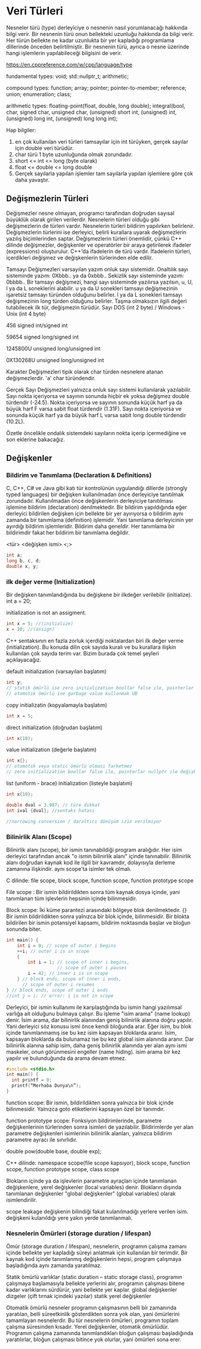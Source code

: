 # Veri Türleri
Nesneler türü (type) derleyiciye o nesnenin nasıl yorumlanacağı hakkında bilgi verir. 
Bir nesnenin türü onun bellekteki uzunluğu hakkında da bilgi verir. Her türün bellekte 
ne kadar uzunlukta bir yer kapladığı programlama dillerinde önceden belirtilmiştir.  Bir
nesnenin türü, ayrıca o nesne üzerinde hangi işlemlerin yapılabileceği bilgisini de verir.

https://en.cppreference.com/w/cpp/language/type

fundamental types: void; std::nullptr_t; arithmetic;

compound types: function; array; pointer; pointer-to-member; reference; union; enumeration; class; 

arithmetic types: floating-point(float, double, long double); integral(bool, char, signed char, unsigned char, 
(unsigned) short int, (unsigned) int, (unsigned) long int, (unsigned) long long int);

Hap bilgiler:

1. en çok kullanılan veri türleri tamsayılar için int türüyken, gerçek sayılar için double veri türüdür.
2. char türü 1 byte uzunluğunda olmak zorundadır.
3. short <= int <= long (byte olarak)
4. float <= double <= long double
5. Gerçek sayılarla yapılan işlemler tam sayılarla yapılan işlemlere göre çok daha yavaştır.

## Değişmezlerin Türleri
Değişmezler nesne olmayan, programcı tarafından doğrudan sayısal büyüklük olarak girilen verilerdir. Nesnelerin türleri olduğu gibi değişmezlerin de türleri vardır. Nesnelerin türleri bildirim yapılırken belirlenir. Değişmezlerin türlerini ise derleyici, belirli kurallara uyarak
değişmezlerin yazılış biçimlerinden saptar. Değişmezlerin türleri önemlidir, çünkü C++ dilinde değişmezler, değişkenler ve operatörler bir araya getirilerek ifadeler (expressions) oluşturulur. C++'da ifadelerin de türü vardır. İfadelerin türleri, içerdikleri değişmez ve değişkenlerin türlerinden elde edilir.

Tamsayı Değişmezleri varsayılan yazım onluk sayı sistemidir. Onaltılık sayı sisteminde yazım: 0Xbbb.. ya da 0xbbb.. Sekizlik sayı sisteminde yazım: 0bbbb.. Bir tamsayı değişmezi, hangi sayı sisteminde yazılırsa yazılsın, u, U, l ya da L soneklerini alabilir. u ya da U sonekleri tamsayı değişmezinin işaretsiz tamsayı türünden olduğunu belirler. l ya da L sonekleri tamsayı değişmezinin long türden olduğunu belirler. Taşma olmaksızın ilgili değeri tutabilecek ilk tür, değişmezin türüdür. 
Sayı DOS  (int 2 byte) / Windows - Unix  (int 4 byte)

456 signed int/signed int 

59654 signed long/signed int 

1245800U unsigned long/unsigned int 

0X130268U unsigned long/unsigned int

Karakter Değişmezleri tipik olarak char türden nesnelere atanan değişmezlerdir. 'a' char türündendir.

Gerçek Sayı Değişmezleri yalnızca onluk sayı sistemi kullanılarak yazılabilir. Sayı nokta içeriyorsa ve sayının sonunda hiçbir ek yoksa değişmez double türdendir (-24.5). Nokta içeriyorsa ve sayının sonunda küçük harf ya da büyük harf F varsa sabit float türdendir (1.31F). Sayı nokta içeriyorsa ve sonunda küçük harf ya da büyük harf L varsa sabit long double türdendir (10.2L).

Özetle öncelikle ondalık sistemdeki sayıların nokta içerip içermediğine ve son eklerine bakacağız.

## Değişkenler

### Bildirim ve Tanımlama (Declaration & Definitions)
C, C++, C# ve Java gibi katı tür kontrolünün uygulandığı dillerde (strongly typed languages) bir değişken
kullanılmadan önce derleyiciye tanıtılmak zorundadır. Kullanılmadan önce değişkenlerin derleyiciye tanıtılması
işlemine bildirim (declaration) denilmektedir. Bir bildirim yapıldığında eğer derleyici bildirilen değişken için
bellekte bir yer ayırıyorsa o bildirim aynı zamanda bir tanımlama (definition) işlemidir. Yani tanımlama
derleyicinin yer ayırdığı bildirim işlemleridir. Bildirim daha geneldir. Her tanımlama bir bildirimdir fakat her
bildirim bir tanımlama değildir.

<tür> <değişken ismi> <;> 
```cpp
int a; 
long b, c, d; 
double x, y;
```
### ilk değer verme (Initialization)
Bir değişken tanımlandığında bu değişkene bir ilkdeğer verilebilir (initialize). int a = 20;

initialization is not an assigment. 
```cpp
int x = 5; //(initialize) 
x = 10; //(assign)
```
C++ sentaksının en fazla zorluk içerdiği noktalardan biri ilk değer verme (initialization). Bu konuda dilin çok sayıda kuralı ve bu kurallara ilişkin kullanılan çok sayıda terim var. Bizim burada çok temel şeyleri açıklayacağız.

default initialization (varsayılan başlatım)
```cpp 
int y; 
// statik ömürlü ise zero initialization boollar false ile, pointerlar nullptr ile değişkenler 0 ile başlatılıyor. 
// otomotik ömürlü ise garbage value kullanmak UB
```
copy initializatin (kopyalamayla başlatım) 
```cpp 
int x = 5;
```

direct initialization (doğrudan başlatım)  
```cpp 
int x(10);
```

value initialization (değerle başlatım)
```cpp 
int x{};
// otomotik veya static ömürlü olması farketmez
// zero initialization boollar false ile, pointerlar nullptr ile değişkenler 0 ile başlatılıyor.
```
list (uniform - brace) initialization (listeyle başlatım) 
```cpp
int x{10};
```
```cpp
double dval = 3.987; // türe dikkat
int ival {dval}; //sentaks hatası

//narrowing conversion / daraltıcı dönüşüm izin verilmiyor
```

### Bilinirlik Alanı (Scope)

Bilinirlik alanı (scope), bir ismin tanınabildiği program aralığıdır. Her isim derleyici tarafından ancak "o
ismin bilinirlik alanı" içinde tanınabilir. Bilinirlik alanı doğrudan kaynak kod ile ilgili bir kavramdır, dolayısıyla derleme zamanına ilişkindir. aynı scope'ta isimler tek olmalı.

C dilinde: file scope, block scope, function scope, function prototype scope

File scope : Bir ismin bildirildikten sonra tüm kaynak dosya içinde, yani tanımlanan tüm işlevlerin hepsinin içinde bilinmesidir.

Block scope: İki küme parantezi arasındaki bölgeye blok denilmektedir.  {} Bir ismin bildirildikten sonra yalnızca bir blok içinde, bilinmesidir. Bir blokta bildirilen bir ismin potansiyel kapsamı, bildirim noktasında başlar ve bloğun sonunda biter.

```cpp
int main() {
    int i = 0; // scope of outer i begins
    ++i; // outer i is in scope
    {
        int i = 1; // scope of inner i begins,
                   // scope of outer i pauses
        i = 42; // inner i is in scope
    } // block ends, scope of inner i ends,
      // scope of outer i resumes
} // block ends, scope of outer i ends
//int j = i; // error: i is not in scope
```
Derleyici, bir ismin kullanımı ile karşılaştığında bu ismin hangi yazılımsal varlığa ait olduğunu bulmaya çalışır. Bu işleme "isim arama" (name lookup) denir. İsim arama, dar bilinirlik alanından geniş bilinirlik alanına doğru yapılır. Yani derleyici söz konusu ismi önce kendi bloğunda arar. Eğer isim, bu blok içinde tanımlanmamış ise bu kez isim kapsayan bloklarda aranır. İsim, kapsayan bloklarda da bulunamaz ise bu kez global isim
alanında aranır. Dar bilinirlik alanına sahip isim, daha geniş bilinirlik alanında yer alan aynı ismi maskeler, onun görünmesini engeller (name hiding). isim arama bir kez yapılır ve bulunduğunda da arama devam etmez.

```cpp
#include <stdio.h>
int main() {
  int printf = 0;
  printf(“Merhaba Dunya\n”);
}
```

function scope: Bir ismin, bildirildikten sonra yalnızca bir blok içinde bilinmesidir. Yalnızca goto etiketlerini kapsayan özel bir tanımdır.

function prototype scope: Fonksiyon bildirimlerinde, parametre değişkenlerinin türlerinden sonra isimleri de yazılabilir.
Bildirimlerde yer alan parametre değişkenleri isimlerinin bilinirlik alanları, yalnızca bildirim parametre ayracı ile sınırlıdır.

double pow(double base, double exp); 


C++ dilinde: namespace scope(file scope kapsıyor), block scope, function scope, function prototype scope, class scope

Blokların içinde ya da işlevlerin parametre ayraçları içinde tanımlanan değişkenlere, yerel değişkenler (local variables) denir.
Blokların dışında tanımlanan değişkenler "global değişkenler" (global variables) olarak isimlendirilir.

scope leakage değişkenin bilindiği fakat kulanılmadığı yerlere verilen isim. değişkeni kulanıldığı yere yakın yerde tanımlanmalı.

### Nesnelerin Ömürleri (storage duration / lifespan)
Ömür (storage duration / lifespan), nesnelerin, programın çalışma zamanı içinde bellekte yer kapladığı süreyi anlatmak için kullanılan bir terimdir. Bir kaynak kod içinde tanımlanmış değişkenlerin hepsi, program çalışmaya başladığında aynı zamanda yaratılmaz.

Statik ömürlü varlıklar (static duration – static storage class), programın çalışmaya
başlamasıyla bellekte yerlerini alır, programın çalışması bitene kadar varlıklarını sürdürür, yani bellekte yer kaplar. global değişkenler
dizgeler (çift tırnak içindeki yazılar) statik yerel değişkenler

Otomatik ömürlü nesneler programın çalışmasının belli bir zamanında yaratılan, belli süreetkinlik gösterdikten sonra yok olan, yani ömürlerini tamamlayan nesnelerdir. Bu tür nesnelerin ömürleri, programın toplam çalışma süresinden kısadır. Yerel değişkenler, otomatik ömürlüdür. Programın çalışma zamanında tanımlandıkları bloğun çalışması başladığında yaratılırlar, bloğun çalışması bitince yok olurlar, yani ömürleri sona erer.
